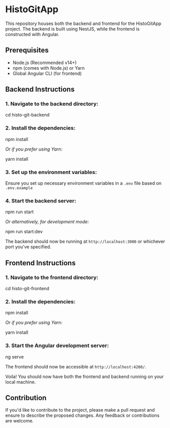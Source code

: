 # HistoGitApp

This repository houses both the backend and frontend for the HistoGitApp project. The backend is built using NestJS, while the frontend is constructed with Angular.

## Prerequisites

- Node.js (Recommended v14+)
- npm (comes with Node.js) or Yarn
- Global Angular CLI (for frontend)

## Backend Instructions

### 1. Navigate to the backend directory:

cd histo-git-backend

### 2. Install the dependencies:

npm install

_Or if you prefer using Yarn:_

yarn install

### 3. Set up the environment variables:

Ensure you set up necessary environment variables in a `.env` file based on `.env.example`

### 4. Start the backend server:

npm run start

_Or alternatively, for development mode:_

npm run start:dev

The backend should now be running at `http://localhost:3000` or whichever port you've specified.

## Frontend Instructions

### 1. Navigate to the frontend directory:

cd histo-git-frontend

### 2. Install the dependencies:

npm install

_Or if you prefer using Yarn:_

yarn install

### 3. Start the Angular development server:

ng serve

The frontend should now be accessible at `http://localhost:4200/`.

Voila! You should now have both the frontend and backend running on your local machine.

## Contribution

If you'd like to contribute to the project, please make a pull request and ensure to describe the proposed changes. Any feedback or contributions are welcome.

